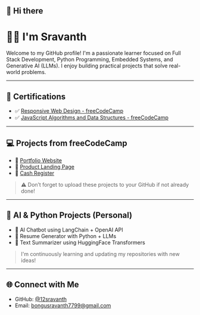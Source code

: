 ## 👋 Hi there

# 👨‍💻 I'm Sravanth

Welcome to my GitHub profile! I'm a passionate learner focused on Full Stack Development, Python Programming, Embedded Systems, and Generative AI (LLMs). I enjoy building practical projects that solve real-world problems.

---

## 📜 Certifications

- ✅ [Responsive Web Design - freeCodeCamp](https://freecodecamp.org/certification/fcc-baebd93d-38aa-4f06-a3dc-291ff9b88b7f/responsive-web-design)
- ✅ [JavaScript Algorithms and Data Structures - freeCodeCamp](https://freecodecamp.org/certification/fcc-baebd93d-38aa-4f06-a3dc-291ff9b88b7f/javascript-algorithms-and-data-structures)






---

## 💻 Projects from freeCodeCamp

- 🔗 [Portfolio Website](https://www.freecodecamp.org/learn/2022/responsive-web-design/build-a-personal-portfolio-webpage-project/build-a-personal-portfolio-webpage)
- 🔗 [Product Landing Page](https://www.freecodecamp.org/learn/2022/responsive-web-design/build-a-product-landing-page-project/build-a-product-landing-page)
- 🔗 [Cash Register](https://www.freecodecamp.org/learn/javascript-algorithms-and-data-structures-v8/build-a-cash-register-project/build-a-cash-register)

> ⚠️ Don’t forget to upload these projects to your GitHub if not already done!

---

## 🤖 AI & Python Projects (Personal)

- 🔹 AI Chatbot using LangChain + OpenAI API
- 🔹 Resume Generator with Python + LLMs
- 🔹 Text Summarizer using HuggingFace Transformers

> I'm continuously learning and updating my repositories with new ideas!

---

## 🌐 Connect with Me

- GitHub: [@12sravanth](https://github.com/12sravanth)
- Email: bongusravanth7799@gmail.com



